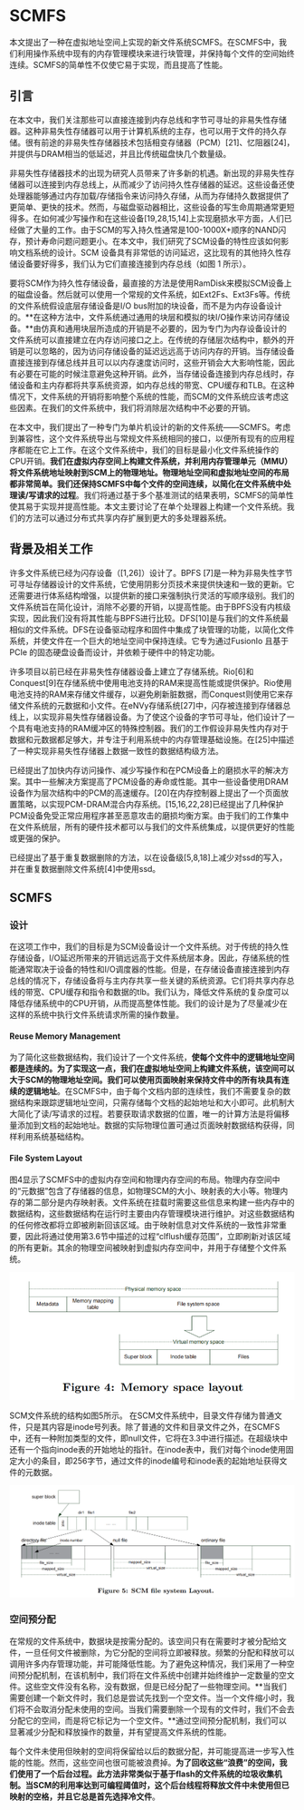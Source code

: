 # SCMFS

本文提出了一种在虚拟地址空间上实现的新文件系统SCMFS。在SCMFS中，我们利用操作系统中现有的内存管理模块来进行块管理，并保持每个文件的空间始终连续。SCMFS的简单性不仅使它易于实现，而且提高了性能。

## 引言

在本文中，我们关注那些可以直接连接到内存总线和字节可寻址的非易失性存储器。这种非易失性存储器可以用于计算机系统的主存，也可以用于文件的持久存储。很有前途的非易失性存储器技术包括相变存储器（PCM）[21]、忆阻器[24]，并提供与DRAM相当的低延迟，并且比传统磁盘快几个数量级。

非易失性存储器技术的出现为研究人员带来了许多新的机遇。新出现的非易失性存储器可以连接到内存总线上，从而减少了访问持久性存储器的延迟。这些设备还使处理器能够通过内存加载/存储指令来访问持久存储，从而为存储持久数据提供了更简单、更快的技术。然而，与磁盘驱动器相比，这些设备的写生命周期通常更短得多。在如何减少写操作和在这些设备[19,28,15,14]上实现磨损水平方面，人们已经做了大量的工作。由于SCM的写入持久性通常是100-1000X+顺序的NAND闪存，预计寿命问题问题更小。在本文中，我们研究了SCM设备的特性应该如何影响文档系统的设计。SCM 设备具有非常低的访问延迟，这比现有的其他持久性存储设备要好得多，我们认为它们直接连接到内存总线（如图 1 所示）。

要将SCM作为持久性存储设备，最直接的方法是使用RamDisk来模拟SCM设备上的磁盘设备。然后就可以使用一个常规的文件系统，如Ext2Fs、Ext3Fs等。传统的文件系统假设底层存储设备是I/O bus附加的块设备，而不是为内存设备设计的。**在这种方法中，文件系统通过通用的块层和模拟的块I/O操作来访问存储设备。**由仿真和通用块层所造成的开销是不必要的，因为专门为内存设备设计的文件系统可以直接建立在内存访问接口之上。在传统的存储层次结构中，额外的开销是可以忽略的，因为访问存储设备的延迟远远高于访问内存的开销。当存储设备直接连接到存储总线并且可以以内存速度访问时，这些开销会大大影响性能，因此有必要在可能的时候注意避免这种开销。此外，当存储设备连接到内存总线时，存储设备和主内存都将共享系统资源，如内存总线的带宽、CPU缓存和TLB。在这种情况下，文件系统的开销将影响整个系统的性能，而SCM的文件系统应该考虑这些因素。在我们的文件系统中，我们将消除层次结构中不必要的开销。

在本文中，我们提出了一种专门为单片机设计的新的文件系统——SCMFS。考虑到兼容性，这个文件系统导出与常规文件系统相同的接口，以便所有现有的应用程序都能在它上工作。在这个文件系统中，我们的目标是最小化文件系统操作的CPU开销。**我们在虚拟内存空间上构建文件系统，并利用内存管理单元（MMU）将文件系统地址映射到SCM上的物理地址。物理地址空间和虚拟地址空间的布局都非常简单。我们还保持SCMFS中每个文件的空间连续，以简化在文件系统中处理读/写请求的过程**。我们将通过基于多个基准测试的结果表明，SCMFS的简单性使其易于实现并提高性能。本文主要讨论了在单个处理器上构建一个文件系统。我们的方法可以通过分布式共享内存扩展到更大的多处理器系统。

## 背景及相关工作

许多文件系统已经为闪存设备（[1,26]）设计了。BPFS [7]是一种为非易失性字节可寻址存储器设计的文件系统，它使用阴影分页技术来提供快速和一致的更新。它还需要进行体系结构增强，以提供新的接口来强制执行灵活的写顺序级别。我们的文件系统旨在简化设计，消除不必要的开销，以提高性能。由于BPFS没有内核级实现，因此我们没有将其性能与BPFS进行比较。DFS[10]是与我们的文件系统最相似的文件系统。DFS在设备驱动程序和固件中集成了块管理的功能，以简化文件系统，并使文件在一个巨大的地址空间中保持连续。它专为通过FusionIo 且基于 PCIe 的固态硬盘设备而设计，并依赖于硬件中的特定功能。

许多项目以前已经在非易失性存储器设备上建立了存储系统。Rio[6]和Conquest[9]在存储系统中使用电池支持的RAM来提高性能或提供保护。Rio使用电池支持的RAM来存储文件缓存，以避免刷新脏数据，而Conquest则使用它来存储文件系统的元数据和小文件。在eNVy存储系统[27]中，闪存被连接到存储器总线上，以实现非易失性存储器设备。为了使这个设备的字节可寻址，他们设计了一个具有电池支持的RAM缓冲区的特殊控制器。我们的工作假设非易失性内存对于数据和元数据都足够大，并专注于利用系统中的内存管理基础设施。在[25]中描述了一种实现非易失性存储器上数据一致性的数据结构级方法。

已经提出了加快内存访问操作、减少写操作和在PCM设备上的磨损水平的解决方案。其中一些解决方案提高了PCM设备的寿命或性能。其中一些设备使用DRAM设备作为层次结构中的PCM的高速缓存。[20]在内存控制器上提出了一个页面放置策略，以实现PCM-DRAM混合内存系统。[15,16,22,28]已经提出了几种保护PCM设备免受正常应用程序甚至恶意攻击的磨损均衡方案。由于我们的工作集中在文件系统层，所有的硬件技术都可以与我们的文件系统集成，以提供更好的性能或更强的保护。

已经提出了基于重复数据删除的方法，以在设备级[5,8,18]上减少对ssd的写入，并在重复数据删除文件系统[4]中使用ssd。

## SCMFS

### 设计

在这项工作中，我们的目标是为SCM设备设计一个文件系统。对于传统的持久性存储设备，I/O延迟所带来的开销远远高于文件系统层本身。因此，存储系统的性能通常取决于设备的特性和I/O调度器的性能。但是，在存储设备直接连接到内存总线的情况下，存储设备将与主内存共享一些关键的系统资源。它们将共享内存总线的带宽、CPU缓存和指令和数据的tlb。我们认为，降低文件系统的复杂度可以降低存储系统中的CPU开销，从而提高整体性能。我们的设计是为了尽量减少在这样的系统中执行文件系统请求所需的操作数量。

#### Reuse Memory Management

为了简化这些数据结构，我们设计了一个文件系统，**使每个文件中的逻辑地址空间都是连续的。为了实现这一点，我们在虚拟地址空间上构建文件系统，该空间可以大于SCM的物理地址空间。我们可以使用页面映射来保持文件中的所有块具有连续的逻辑地址**。在SCMFS中，由于每个文档内部的连续性，我们不需要复杂的数据结构来跟踪逻辑地址空间，只需存储每个文档的起始地址和大小即可。此机制大大简化了读/写请求的过程。若要获取请求数据的位置，唯一的计算方法是将偏移量添加到文档的起始地址。数据的实际物理位置可通过页面映射数据结构获得，同样利用系统基础结构。

#### File System Layout

图4显示了SCMFS中的虚拟内存空间和物理内存空间的布局。物理内存空间中的“元数据”包含了存储器的信息，如物理SCM的大小、映射表的大小等。物理内存的第二部分是内存映射表。文件系统在挂载时需要这些信息来构建一些内存中的数据结构，这些数据结构在运行时主要由内存管理模块进行维护。对这些数据结构的任何修改都将立即被刷新回该区域。由于映射信息对文件系统的一致性非常重要，因此将通过使用第3.6节中描述的过程“clflush缓存范围”，立即刷新对该区域的所有更新。其余的物理空间被映射到虚拟内存空间中，并用于存储整个文件系统。

![](images/Markdown-image-2022-10-22-10-55-05.png)

SCM文件系统的结构如图5所示。 在SCM文件系统中，目录文件存储为普通文件，只是其内容是inode号列表。除了普通的文件和目录文件之外，在SCMFS中，还有一种附加类型的文件，即null文件，它将在3.3中进行描述。在超级块中还有一个指向inode表的开始地址的指针。在inode表中，我们对每个inode使用固定大小的条目，即256字节，通过文件的inode编号和inode表的起始地址获得文件的元数据。

![](images/Markdown-image-2022-10-22-10-58-32.png)

### 空间预分配

在常规的文件系统中，数据块是按需分配的。该空间只有在需要时才被分配给文件，一旦任何文件被删除，为它分配的空间将立即被释放。频繁的分配和释放可以调用许多内存管理功能，并可能降低性能。为了避免这种情况，我们采用了一种空间预分配机制，在该机制中，我们将在文件系统中创建并始终维护一定数量的空文件。这些空文件没有名称，没有数据，但是已经分配了一些物理空间。**当我们需要创建一个新文件时，我们总是尝试先找到一个空文件。当一个文件缩小时，我们将不会取消分配未使用的空间。当我们需要删除一个现有的文件时，我们不会去分配它的空间，而是将它标记为一个空文件。**通过空间预分配机制，我们可以显著减少分配和释放操作的数量，并有望提高文件系统的性能。

每个文件未使用但映射的空间将保留给以后的数据分配，并可能提高进一步写入性能的性能。然而，这些空间也很可能被浪费掉。**为了回收这些“浪费”的空间，我们使用了一个后台过程。此方法非常类似于基于flash的文件系统的垃圾收集机制。当SCM的利用率达到可编程阈值时，这个后台线程将释放文件中未使用但已映射的空格，并且它总是首先选择冷文件**。
